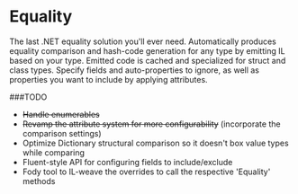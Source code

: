 # Equality
The last .NET equality solution you'll ever need. Automatically produces equality comparison and hash-code generation for any type by emitting IL based on your type. Emitted code is cached and specialized for struct and class types. Specify fields and auto-properties to ignore, as well as properties you want to include by applying attributes.

###TODO

- ~~Handle enumerables~~
- ~~Revamp the attribute system for more configurability~~ (incorporate the comparison settings)
- Optimize Dictionary structural comparison so it doesn't box value types while comparing
- Fluent-style API for configuring fields to include/exclude
- Fody tool to IL-weave the overrides to call the respective 'Equality' methods